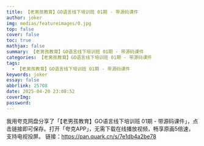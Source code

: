 ```yaml
---
title: 【老男孩教育】GO语言线下培训班 01期 - 带源码课件
author: joker
img: medias/featureimages/0.jpg
top: false
cover: false
toc: true
mathjax: false
summary: 【老男孩教育】GO语言线下培训班 01期 - 带源码课件
categories: 【老男孩教育】GO语言线下培训班 01期 - 带源码课件
tags:
  - 【老男孩教育】GO语言线下培训班 01期 - 带源码课件
keywords: joker
essay: false
abbrlink: 25708
date: 2025-04-20 23:08:52
coverImg:
password:
---
```


我用夸克网盘分享了「【老男孩教育】GO语言线下培训班 01期 - 带源码课件」，点击链接即可保存。打开「夸克APP」，无需下载在线播放视频，畅享原画5倍速，支持电视投屏。
链接：https://pan.quark.cn/s/7e1db4a2be78
